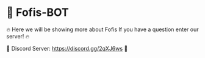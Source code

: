 # 🌹 Fofis-BOT
🔥 Here we will be showing more about Fofis If you have a question enter our server! 🔥

🌈 Discord Server: https://discord.gg/2qXJ6ws 🌈
